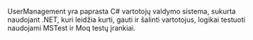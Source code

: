 UserManagement yra paprasta C# vartotojų valdymo sistema, sukurta naudojant .NET, kuri leidžia kurti, gauti ir šalinti vartotojus, logikai testuoti naudojami MSTest ir Moq testų įrankiai.
